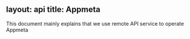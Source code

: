 layout: api
title: Appmeta
---

This document mainly explains that we use remote API service to operate Appmeta
